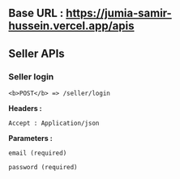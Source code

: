 ## Base URL : https://jumia-samir-hussein.vercel.app/apis

## Seller APIs

### Seller login

    <b>POST</b> => /seller/login

<b>Headers :</b>

    Accept : Application/json

<b>Parameters :</b>

    email (required)

    password (required)
